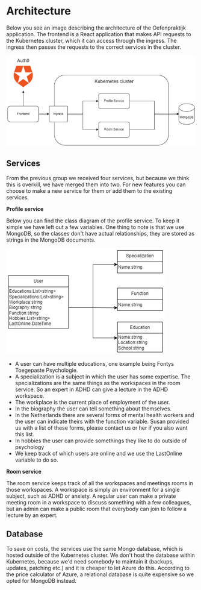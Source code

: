# Architecture

Below you see an image describing the architecture of the Oefenpraktijk application. The frontend is a React application that makes API requests to the Kubernetes cluster, which it can access through the ingress. The ingress then passes the requests to the correct services in the cluster.

![Oefenpraktijk architecture](./Diagram.drawio.png)

## Services

From the previous group we received four services, but because we think this is overkill, we have merged them into two. For new features you can choose to make a new service for them or add them to the existing services.

**Profile service**

Below you can find the class diagram of the profile service. To keep it simple we have left out a few variables. One thing to note is that we use MongoDB, so the classes don't have actual relationships, they are stored as strings in the MongoDB documents.

![Profile service class diagram](./ProfileServiceClassDiagram.drawio.png)

- A user can have multiple educations, one example being Fontys Toegepaste Psychologie.
- A specialization is a subject in which the user has some expertise. The specializations are the same things as the workspaces in the room service. So an expert in ADHD can give a lecture in the ADHD workspace.
- The workplace is the current place of employment of the user.
- In the biography the user can tell something about themselves.
- In the Netherlands there are several forms of mental health workers and the user can indicate theirs with the function variable. Susan provided us with a list of these forms, please contact us or her if you also want this list.
- In hobbies the user can provide somethings they like to do outside of psychology
- We keep track of which users are online and we use the LastOnline variable to do so.

**Room service**

The room service keeps track of all the workspaces and meetings rooms in those workspaces. A workspace is simply an environment for a single subject, such as ADHD or anxiety. A regular user can make a private meeting room in a workspace to discuss something with a few colleagues, but an admin can make a public room that everybody can join to follow a lecture by an expert.

## Database

To save on costs, the services use the same Mongo database, which is hosted outside of the Kubernetes cluster. We don't host the database within Kubernetes, because we'd need somebody to maintain it (backups, updates, patching etc.) and it is cheaper to let Azure do this. According to the price calculator of Azure, a relational database is quite expensive so we opted for MongoDB instead.
